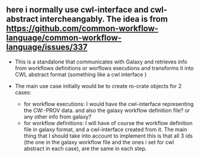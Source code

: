 ## here i normally use cwl-interface and cwl-abstract intercheangably. The idea is from https://github.com/common-workflow-language/common-workflow-language/issues/337

- This is a standalone that communicates with Galaxy and retrieves info from workflows definitions or worflows executions and transforms it into CWL abstract format (something like a cwl interface )

- The main use case initially would be to create ro-crate objects for 2 cases:
    - for workflow executions: I would have the cwl-interface representing the CW:-PROV data. and also the galaxy workflow definition file? or any other info from galaxy?
    - for workflow definitions: I will have of course the workflow definition file in galaxy format, and a cwl-interface created from it.
The main thing that I should take into account to implement this is that all 3 ids (the one in the galaxy workflow file and the ones i set for cwl abstract in each case), are the same in each step.
